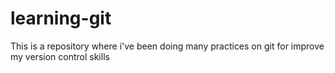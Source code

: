 # learning-git
This is a repository where i've been doing many practices on git for improve my version control skills
